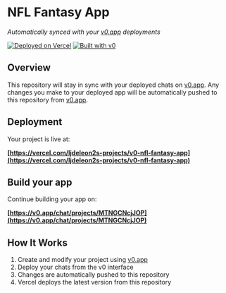 # NFL Fantasy App

*Automatically synced with your [v0.app](https://v0.app) deployments*

[![Deployed on Vercel](https://img.shields.io/badge/Deployed%20on-Vercel-black?style=for-the-badge&logo=vercel)](https://vercel.com/ljdeleon2s-projects/v0-nfl-fantasy-app)
[![Built with v0](https://img.shields.io/badge/Built%20with-v0.app-black?style=for-the-badge)](https://v0.app/chat/projects/MTNGCNcjJOP)

## Overview

This repository will stay in sync with your deployed chats on [v0.app](https://v0.app).
Any changes you make to your deployed app will be automatically pushed to this repository from [v0.app](https://v0.app).

## Deployment

Your project is live at:

**[https://vercel.com/ljdeleon2s-projects/v0-nfl-fantasy-app](https://vercel.com/ljdeleon2s-projects/v0-nfl-fantasy-app)**

## Build your app

Continue building your app on:

**[https://v0.app/chat/projects/MTNGCNcjJOP](https://v0.app/chat/projects/MTNGCNcjJOP)**

## How It Works

1. Create and modify your project using [v0.app](https://v0.app)
2. Deploy your chats from the v0 interface
3. Changes are automatically pushed to this repository
4. Vercel deploys the latest version from this repository